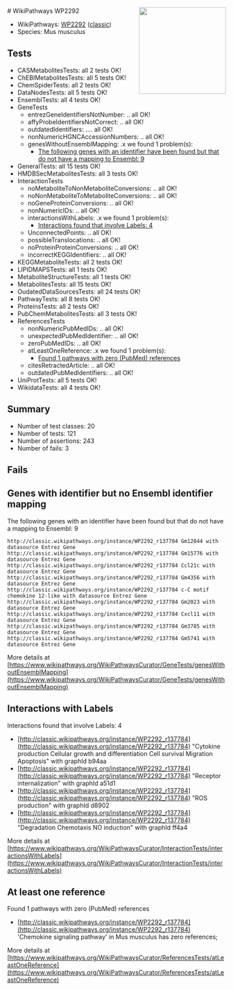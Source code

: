 <img style="float: right; width: 200px" src="https://upload.wikimedia.org/wikipedia/commons/thumb/8/83/Wplogo_with_text_500.png/640px-Wplogo_with_text_500.png" />
# WikiPathways WP2292

* WikiPathways: [WP2292](https://wikipathways.org/pathways/WP2292) ([classic](https://classic.wikipathways.org/instance/WP2292))
* Species: Mus musculus
## Tests
* CASMetabolitesTests: all 2 tests OK!
* ChEBIMetabolitesTests: all 5 tests OK!
* ChemSpiderTests: all 2 tests OK!
* DataNodesTests: all 5 tests OK!
* EnsemblTests: all 4 tests OK!
* GeneTests
    * entrezGeneIdentifiersNotNumber: .. all OK!
    * affyProbeIdentifiersNotCorrect: .. all OK!
    * outdatedIdentifiers: .... all OK!
    * nonNumericHGNCAccessionNumbers: .. all OK!
    * genesWithoutEnsemblMapping: .x we found 1 problem(s):
        * [The following genes with an identifier have been found but that do not have a mapping to Ensembl: 9](#40286d8b)
* GeneralTests: all 15 tests OK!
* HMDBSecMetabolitesTests: all 3 tests OK!
* InteractionTests
    * noMetaboliteToNonMetaboliteConversions: .. all OK!
    * noNonMetaboliteToMetaboliteConversions: .. all OK!
    * noGeneProteinConversions: .. all OK!
    * nonNumericIDs: .. all OK!
    * interactionsWithLabels: .x we found 1 problem(s):
        * [Interactions found that involve Labels: 4](#630d267b)
    * UnconnectedPoints: .. all OK!
    * possibleTranslocations: .. all OK!
    * noProteinProteinConversions: .. all OK!
    * incorrectKEGGIdentifiers: .. all OK!
* KEGGMetaboliteTests: all 2 tests OK!
* LIPIDMAPSTests: all 1 tests OK!
* MetaboliteStructureTests: all 1 tests OK!
* MetabolitesTests: all 15 tests OK!
* OudatedDataSourcesTests: all 24 tests OK!
* PathwayTests: all 8 tests OK!
* ProteinsTests: all 2 tests OK!
* PubChemMetabolitesTests: all 3 tests OK!
* ReferencesTests
    * nonNumericPubMedIDs: .. all OK!
    * unexpectedPubMedIdentifier: .. all OK!
    * zeroPubMedIDs: .. all OK!
    * atLeastOneReference: .x we found 1 problem(s):
        * [Found 1 pathways with zero (PubMed) references](#d0a459f0)
    * citesRetractedArticle: .. all OK!
    * outdatedPubMedIdentifiers: .. all OK!
* UniProtTests: all 5 tests OK!
* WikidataTests: all 4 tests OK!


## Summary

* Number of test classes: 20
* Number of tests: 121
* Number of assertions: 243
* Number of fails: 3

## Fails

<a name="40286d8b" />

## Genes with identifier but no Ensembl identifier mapping

The following genes with an identifier have been found but that do not have a mapping to Ensembl: 9
```
http://classic.wikipathways.org/instance/WP2292_r137784 Gm12844 with datasource Entrez Gene
http://classic.wikipathways.org/instance/WP2292_r137784 Gm15776 with datasource Entrez Gene
http://classic.wikipathways.org/instance/WP2292_r137784 Ccl21c with datasource Entrez Gene
http://classic.wikipathways.org/instance/WP2292_r137784 Gm4356 with datasource Entrez Gene
http://classic.wikipathways.org/instance/WP2292_r137784 c-C motif chemokine 12-like with datasource Entrez Gene
http://classic.wikipathways.org/instance/WP2292_r137784 Gm2023 with datasource Entrez Gene
http://classic.wikipathways.org/instance/WP2292_r137784 Cxcl11 with datasource Entrez Gene
http://classic.wikipathways.org/instance/WP2292_r137784 Gm3785 with datasource Entrez Gene
http://classic.wikipathways.org/instance/WP2292_r137784 Gm5741 with datasource Entrez Gene
```

More details at [https://www.wikipathways.org/WikiPathwaysCurator/GeneTests/genesWithoutEnsemblMapping](https://www.wikipathways.org/WikiPathwaysCurator/GeneTests/genesWithoutEnsemblMapping)

<a name="630d267b" />

## Interactions with Labels

Interactions found that involve Labels: 4

* [http://classic.wikipathways.org/instance/WP2292_r137784](http://classic.wikipathways.org/instance/WP2292_r137784) "Cytokine production
Cellular growth and differentiation
Cell survival
Migration
Apoptosis" with graphId b94aa
* [http://classic.wikipathways.org/instance/WP2292_r137784](http://classic.wikipathways.org/instance/WP2292_r137784) "Receptor internalization" with graphId a51d1
* [http://classic.wikipathways.org/instance/WP2292_r137784](http://classic.wikipathways.org/instance/WP2292_r137784) "ROS production" with graphId d8902
* [http://classic.wikipathways.org/instance/WP2292_r137784](http://classic.wikipathways.org/instance/WP2292_r137784) "Degradation
Chemotaxis
NO induction" with graphId ff4a4


More details at [https://www.wikipathways.org/WikiPathwaysCurator/InteractionTests/interactionsWithLabels](https://www.wikipathways.org/WikiPathwaysCurator/InteractionTests/interactionsWithLabels)

<a name="d0a459f0" />

## At least one reference

Found 1 pathways with zero (PubMed) references

* [http://classic.wikipathways.org/instance/WP2292_r137784](http://classic.wikipathways.org/instance/WP2292_r137784) 'Chemokine signaling pathway' in Mus musculus has zero references; 


More details at [https://www.wikipathways.org/WikiPathwaysCurator/ReferencesTests/atLeastOneReference](https://www.wikipathways.org/WikiPathwaysCurator/ReferencesTests/atLeastOneReference)

